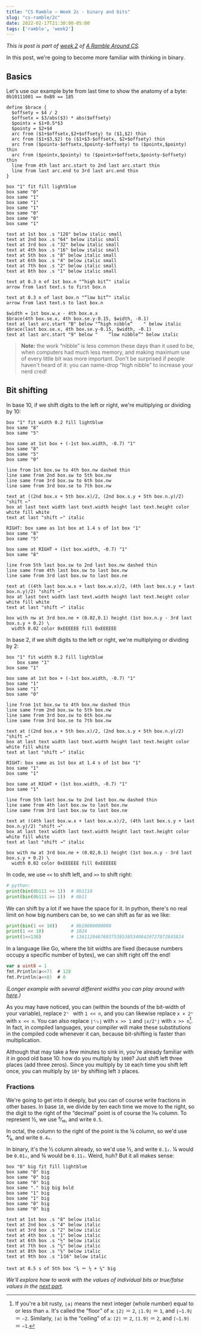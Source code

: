 ```yaml
---
title: "CS Ramble — Week 2c - binary and bits"
slug: "cs-ramble/2c"
date: 2022-02-17T21:30:00-05:00
tags: ['ramble', 'week2']
---
```


_This is post is part of [week 2](../2a/) of [A Ramble Around
CS](../)._

In this post, we're going to become more familiar with thinking in
binary.

## Basics

Let's use our example byte from last time to show the anatomy of a byte: `0b10111001 == 0xB9 == 185`


```pikchr
define $brace {
  $offsety = $4 / 2
  $offsetx = $3/abs($3) * abs($offsety)
  $pointx = $1+0.5*$3
  $pointy = $2+$4
  arc from ($1+$offsetx,$2+$offsety) to ($1,$2) thin
  arc from ($1+$3,$2) to ($1+$3-$offsetx, $2+$offsety) thin
  arc from ($pointx-$offsetx,$pointy-$offsety) to ($pointx,$pointy) thin
  arc from ($pointx,$pointy) to ($pointx+$offsetx,$pointy-$offsety) thin
  line from 4th last arc.start to 2nd last arc.start thin
  line from last arc.end to 3rd last arc.end thin
}

box "1" fit fill lightblue
box same "0"
box same "1"
box same "1"
box same "1"
box same "0"
box same "0"
box same "1"

text at 1st box .s "128" below italic small
text at 2nd box .s "64" below italic small
text at 3rd box .s "32" below italic small
text at 4th box .s "16" below italic small
text at 5th box .s "8" below italic small
text at 6th box .s "4" below italic small
text at 7th box .s "2" below italic small
text at 8th box .s "1" below italic small

text at 0.3 n of 1st box.n "“high bit”" italic
arrow from last text.s to first box.n

text at 0.3 n of last box.n "“low bit”" italic
arrow from last text.s to last box.n

$width = 1st box.w.x - 4th box.e.x
$brace(4th box.se.x, 4th box.se.y-0.15, $width, -0.1)
text at last arc.start "B" below "“high nibble”    " below italic
$brace(last box.se.x, 4th box.se.y-0.15, $width, -0.1)
text at last arc.start "9" below "    “low nibble”" below italic
```

> **Note:** the work “nibble” is less common these days than it used
> to be, when computers had much less memory, and making maximum use
> of every little bit was more important. Don't be surprised if people
> haven't heard of it: you can name-drop “high nibble” to increase
> your nerd cred!

## Bit shifting

In base 10, if we shift digits to the left or right, we're multiplying
or dividing by 10:

```pikchr
box "1" fit width 0.2 fill lightblue
box same "8"
box same "5"

box same at 1st box + (-1st box.width, -0.7) "1"
box same "8"
box same "5"
box same "0"

line from 1st box.sw to 4th box.nw dashed thin
line same from 2nd box.sw to 5th box.nw
line same from 3rd box.sw to 6th box.nw
line same from 3rd box.se to 7th box.nw

text at ((2nd box.x + 5th box.x)/2, (2nd box.s.y + 5th box.n.y)/2) "shift ←"
box at last text width last text.width height last text.height color white fill white
text at last "shift ←" italic

RIGHT: box same as 1st box at 1.4 s of 1st box "1"
box same "8"
box same "5"

box same at RIGHT + (1st box.width, -0.7) "1"
box same "8"

line from 5th last box.sw to 2nd last box.nw dashed thin
line same from 4th last box.sw to last box.nw
line same from 3rd last box.sw to last box.ne

text at ((4th last box.w.x + last box.w.x)/2, (4th last box.s.y + last box.n.y)/2) "shift →"
box at last text width last text.width height last text.height color white fill white
text at last "shift →" italic

box with nw at 3rd box.ne + (0.02,0.1) height (1st box.n.y - 3rd last box.s.y + 0.2) \
  width 0.02 color 0xEEEEEE fill 0xEEEEEE
```

In base 2, if we shift digits to the left or right, we're multiplying
or dividing by 2:

```pikchr
box "1" fit width 0.2 fill lightblue
	box same "1"
box same "1"

box same at 1st box + (-1st box.width, -0.7) "1"
box same "1"
box same "1"
box same "0"

line from 1st box.sw to 4th box.nw dashed thin
line same from 2nd box.sw to 5th box.nw
line same from 3rd box.sw to 6th box.nw
line same from 3rd box.se to 7th box.nw

text at ((2nd box.x + 5th box.x)/2, (2nd box.s.y + 5th box.n.y)/2) "shift ←"
box at last text width last text.width height last text.height color white fill white
text at last "shift ←" italic

RIGHT: box same as 1st box at 1.4 s of 1st box "1"
box same "1"
box same "1"

box same at RIGHT + (1st box.width, -0.7) "1"
box same "1"

line from 5th last box.sw to 2nd last box.nw dashed thin
line same from 4th last box.sw to last box.nw
line same from 3rd last box.sw to last box.ne

text at ((4th last box.w.x + last box.w.x)/2, (4th last box.s.y + last box.n.y)/2) "shift →"
box at last text width last text.width height last text.height color white fill white
text at last "shift →" italic

box with nw at 3rd box.ne + (0.02,0.1) height (1st box.n.y - 3rd last box.s.y + 0.2) \
  width 0.02 color 0xEEEEEE fill 0xEEEEEE
```

In code, we use `<<` to shift left, and `>>` to shift right:

```python
# python:
print(bin(0b111 << 1))  # 0b1110
print(bin(0b111 >> 1))  # 0b11
```

We can shift by a lot if we have the space for it. In python, there's
no real limit on how big numbers can be, so we can shift as far as we
like:

```python
print(bin(1 << 10))     # 0b10000000000
print(1 << 10)          # 1024
print(1<<130)           # 1361129467683753853853498429727072845824
```

In a language like Go, where the bit widths are fixed (because numbers
occupy a specific number of bytes), we can shift right off the end!

```go
var a uint8 = 1
fmt.Println(a<<7)  # 128
fmt.Println(a<<8)  # 0
```
_(Longer example with several different widths you can play around with [here](https://go.dev/play/p/UF31Z4jEBig).)_

As you may have noticed, you can (within the bounds of the bit-width
of your variable), replace `2ⁿ ` with `1 << n`, and you can likewise
replace `x × 2ⁿ` with `x << n`. You can also replace `⌊ˣ⁄₂⌋` with
`x >> 1` and `⌊x/2ⁿ⌋` with `x >> n`[^1]. In fact, in compiled languages,
your compiler will make these substitutions in the compiled code
whenever it can, because bit-shifting is faster than multiplication.

[^1]: If you're a bit rusty, `⌊a⌋` means the next integer (whole
    number) equal to or less than `a`. It's called the “floor” of `a`:
    `⌊2⌋` ＝ `2`, `⌊1.9⌋` ＝ `1`, and `⌊−1.9⌋` ＝ `−2`. Similarly,
    `⌈a⌉` is the “ceiling” of `a`: `⌈2⌉` ＝ `2`, `⌈1.9⌉` ＝ `2`, and
    `⌈−1.9⌉` ＝ `−1`.

Although that may take a few minutes to sink in, you're already
familiar with it in good old base 10: how do you multiply by `1000`?
Just shift left three places (add three zeros). Since you multiply by
`10` each time you shift left once, you can multiply by `10³` by
shifting left `3` places.

### Fractions

We're going to get into it deeply, but you can of course write
fractions in other bases. In base `10`, we divide by ten each time we
move to the right, so the digit to the right of the “decimal” point is
of course the ⅒ column. To represent ½, we use ⁵⁄₁₀, and write `0.5`.

In octal, the column to the right of the point is the ⅛ column, so
we'd use ⁴⁄₈, and write `0.4₈`.

In binary, it's the ½ column already, so we'd use ½, and write
`0.1₂`. ¼ would be `0.01₂`, and ¾ would be `0.11₂`. Weird, huh? But it
all makes sense:

```pikchr
box "0" big fit fill lightblue
box same "0" big
box same "0" big
box same "0" big
box same "." big big bold
box same "1" big
box same "1" big
box same "0" big
box same "0" big

text at 1st box .s "8" below italic
text at 2nd box .s "4" below italic
text at 3rd box .s "2" below italic
text at 4th box .s "1" below italic
text at 6th box .s "½" below italic
text at 7th box .s "¼" below italic
text at 8th box .s "⅛" below italic
text at 9th box .s "1⁄16" below italic

text at 0.5 s of 5th box "¾ ＝ ½ + ¼" big
```

_We'll explore how to work with the values of individual bits or
true/false values in the [next part](../2d/)._
